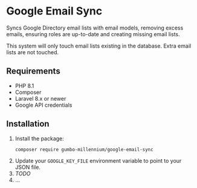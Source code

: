 # Google Email Sync

Syncs Google Directory email lists with email models, removing excess emails, ensuring
roles are up-to-date and creating missing email lists.

This system will only touch email lists existing in the database. Extra email lists
are not touched.

## Requirements

- PHP 8.1
- Composer
- Laravel 8.x or newer
- Google API credentials

## Installation

1. Install the package:
    ```
    composer require gumbo-millennium/google-email-sync
    ```
2. Update your `GOOGLE_KEY_FILE` environment variable to point to your JSON file.
4. *TODO*
5. …
